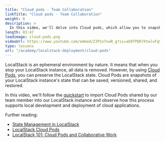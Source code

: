 ```yaml
---
title: "Cloud pods - Team Collaboration"
linkTitle: "Cloud pods - Team Collaboration"
weight: 8
description: >
  In this video, we'll delve into Cloud pods, which allow you to snapshot the present state of your LocalStack instance and share it with your team. We'll load a Cloud Pod in our environment through the Web Application. This Cloud Pod will load the infrastructure and application onto our currently active LocalStack instance without manually deploying any resources.
length: 03:47
leadimage: cloud-pods.png
videoUrl: https://www.youtube.com/embed/ZJP2xfvwR_g?si=aG9TPQK7XtwlvFq5
type: lessons
url: "/academy/localstack-deployment/cloud-pods"
---
```


LocalStack is an ephemeral environment by nature. It means that when you stop your LocalStack instance, all data is removed. However, by using [Cloud Pods](https://docs.localstack.cloud/user-guide/state-management/cloud-pods/), you can preserve the LocalStack state. Cloud Pods are snapshots of your LocalStack instance's state that can be saved, versioned, shared, and restored.

In this video, we'll follow the [quickstart](https://app.localstack.cloud/quickstart) to import Cloud Pods shared by our team member into our LocalStack instance and observe how this process supports local development and deployment of cloud applications.

Further reading:

- [State Management in LocalStack](https://docs.localstack.cloud/user-guide/state-management/)
- [LocalStack Cloud Pods](https://hashnode.localstack.cloud/localstack-cloud-pods)
- [LocalStack 101: Cloud Pods and Collaborative Work](https://youtu.be/InqTdSvxuag)

